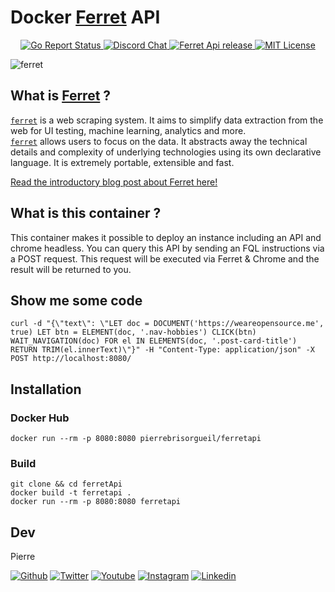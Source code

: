# Docker [Ferret](https://github.com/MontFerret/ferret) API
<p align="center">
	<a href="https://goreportcard.com/report/github.com/PierreBrisorgueil/ferretApi">
		<img alt="Go Report Status" src="https://goreportcard.com/badge/github.com/PierreBrisorgueil/ferretApi">
	</a>
	<a href="https://discord.gg/kzet32U">
		<img alt="Discord Chat" src="https://img.shields.io/discord/501533080880676864.svg">
	</a>
	<a href="https://github.com/PierreBrisorgueil/ferretApi/releases">
		<img alt="Ferret Api release" src="https://img.shields.io/github/release/PierreBrisorgueil/ferretApi.svg">
	</a>
	<a href="http://opensource.org/licenses/MIT">
		<img alt="MIT License" src="http://img.shields.io/badge/license-MIT-brightgreen.svg">
	</a>
</p>

![ferret](https://raw.githubusercontent.com/MontFerret/ferret/master/assets/intro.jpg)

## What is [Ferret](https://github.com/MontFerret/ferret) ?
[```ferret```](https://github.com/MontFerret/ferret) is a web scraping system. It aims to simplify data extraction from the web for UI testing, machine learning, analytics and more.    
[```ferret```](https://github.com/MontFerret/ferret) allows users to focus on the data. It abstracts away the technical details and complexity of underlying technologies using its own declarative language. 
It is extremely portable, extensible and fast.

[Read the introductory blog post about Ferret here!](https://medium.com/@ziflex/say-hello-to-ferret-a-modern-web-scraping-tool-5c9cc85ba183)

## What is this container  ?

This container makes it possible to deploy an instance including an API and chrome headless. You can query this API by sending an FQL instructions via a POST request. This request will be executed via Ferret & Chrome and the result will be returned to you.

## Show me some code

```
curl -d "{\"text\": \"LET doc = DOCUMENT('https://weareopensource.me', true) LET btn = ELEMENT(doc, '.nav-hobbies') CLICK(btn) WAIT_NAVIGATION(doc) FOR el IN ELEMENTS(doc, '.post-card-title') RETURN TRIM(el.innerText)\"}" -H "Content-Type: application/json" -X POST http://localhost:8080/
```

## Installation

### Docker Hub

```
docker run --rm -p 8080:8080 pierrebrisorgueil/ferretapi
```

### Build
```
git clone && cd ferretApi
docker build -t ferretapi .
docker run --rm -p 8080:8080 ferretapi
```

## Dev

Pierre 

[![Github](https://badges.weareopensource.me/badge/Follow-me%20on%20Github-282828.svg?style=flat-square)](https://github.com/PierreBrisorgueil) [![Twitter](https://badges.weareopensource.me/badge/Follow-me%20on%20Twitter-3498db.svg?style=flat-square)](https://twitter.com/pbrisorgueil?lang=fr) [![Youtube](https://badges.weareopensource.me/badge/Watch-me%20on%20Youtube-e74c3c.svg?style=flat-square)](https://www.youtube.com/channel/UCIIjHtrZL5-rFFupn7c3OtA) [![Instagram](https://badges.weareopensource.me/badge/Follow-me%20on%20Instagram-f27231.svg?style=flat-square)](https://www.instagram.com/pierre_brsrgl/) [![Linkedin](https://badges.weareopensource.me/badge/Add-me%20on%20linkedin-006DA9.svg?style=flat-square)](https://www.linkedin.com/in/pierre-brisorgueil/)

